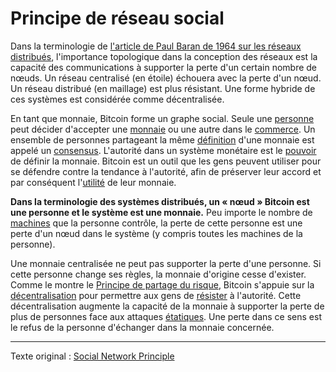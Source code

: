 Principe de réseau social
=========================

Dans la terminologie de [l'article de Paul Baran de 1964 sur les réseaux distribués](http://web.cs.ucla.edu/classes/cs217/Baran64.pdf), l'importance topologique dans la conception des réseaux est la capacité des communications à supporter la perte d'un certain nombre de nœuds. Un réseau centralisé (en étoile) échouera avec la perte d'un nœud. Un réseau distribué (en maillage) est plus résistant. Une forme hybride de ces systèmes est considérée comme décentralisée.

En tant que monnaie, Bitcoin forme un graphe social. Seule une [personne](ch101-glossary.md#personne) peut décider d'accepter une [monnaie](ch005-money-taxonomy.md) ou une autre dans le [commerce](ch101-glossary.md#commerce). Un ensemble de personnes partageant la même [définition](ch101-glossary.md#règles-de-consensus) d'une monnaie est appelé un [consensus](ch101-glossary.md#consensus). L'autorité dans un système monétaire est le [pouvoir](ch101-glossary.md#pouvoir) de définir la monnaie. Bitcoin est un outil que les gens peuvent utiliser pour se défendre contre la tendance à l'autorité, afin de préserver leur accord et par conséquent l'[utilité](ch101-glossary.md#utilité) de leur monnaie.

**Dans la terminologie des systèmes distribués, un « nœud » Bitcoin est une personne et le système est une monnaie.** Peu importe le nombre de [machines](ch101-glossary.md#machine) que la personne contrôle, la perte de cette personne est une perte d'un nœud dans le système (y compris toutes les machines de la personne).

Une monnaie centralisée ne peut pas supporter la perte d'une personne. Si cette personne change ses règles, la monnaie d'origine cesse d'exister. Comme le montre le [Principe de partage du risque](ch023-risk-sharing-principle.md), Bitcoin s'appuie sur la [décentralisation](ch101-glossary.md#décentralisation) pour permettre aux gens de [résister](ch004-axiom-of-resistance.md) à l'autorité. Cette décentralisation augmente la capacité de la monnaie à supporter la perte de plus de personnes face aux attaques [étatiques](ch101-glossary.md#état). Une perte dans ce sens est le refus de la personne d'échanger dans la monnaie concernée.

---

Texte original : [Social Network Principle](https://github.com/libbitcoin/libbitcoin-system/wiki/Social-Network-Principle)